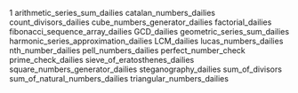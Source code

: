 1 arithmetic_series_sum_dailies
catalan_numbers_dailies
count_divisors_dailies
cube_numbers_generator_dailies
factorial_dailies
fibonacci_sequence_array_dailies
GCD_dailies
geometric_series_sum_dailies
harmonic_series_approximation_dailies
LCM_dailies
lucas_numbers_dailies
nth_number_dailies
pell_numbers_dailies
perfect_number_check
prime_check_dailies
sieve_of_eratosthenes_dailies
square_numbers_generator_dailies
steganography_dailies
sum_of_divisors
sum_of_natural_numbers_dailies
triangular_numbers_dailies
